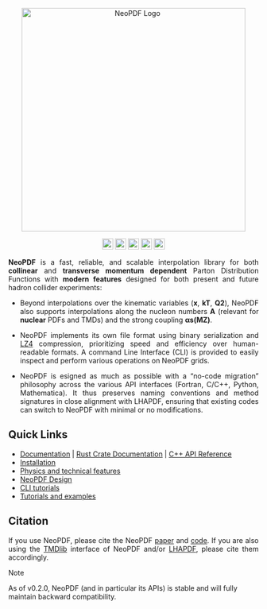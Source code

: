 <p align="center">
  <img src="https://github.com/Radonirinaunimi/neopdf/blob/master/logo/neopdf.svg" alt="NeoPDF Logo" width="450">
</p>
<div align="center">
    <a href="https://app.codecov.io/gh/Radonirinaunimi/neopdf/tree/master"><img
        alt="Codecov"
        src="https://img.shields.io/codecov/c/github/Radonirinaunimi/neopdf?style=for-the-badge&logo=codecov&logoColor=red&color=blue"
        height="22"
    /></a>
    <a href="https://gribnau.dev/cargo-msrv/"><img
        alt="MSRV"
        src="https://img.shields.io/crates/msrv/neopdf?style=for-the-badge&logo=rust&color=red"
        height="22"
    /></a>
    <a href="https://crates.io/crates/neopdf"><img
        alt="Crates.io"
        src="https://img.shields.io/crates/v/neopdf?style=for-the-badge&logo=rust&color=blue"
        height="22"
    /></a>
    <a href="https://pypi.org/project/neopdf-hep/"><img
        alt="PyPI - Version"
        src="https://img.shields.io/pypi/v/neopdf-hep?style=for-the-badge&logo=python&logoColor=yellow&color=%1d881d"
        height="22"
    /></a>
    <a href="https://github.com/qcdlab/neopdf?tab=GPL-3.0-1-ov-file"><img
        alt="GitHub License"
        src="https://img.shields.io/github/license/qcdlab/neopdf?style=for-the-badge&logo=gplv3&logoColor=red"
        height="22"
    /></a>
</div>

<p align="justify">
  <b>NeoPDF</b> is a fast, reliable, and scalable interpolation library for both <b>collinear</b>
  and <b>transverse momentum dependent</b> Parton Distribution Functions with <b>modern features</b>
  designed for both present and future hadron collider experiments:

  <ul>
    <li>
    <p align="justify">
      Beyond interpolations over the kinematic variables (<b>x</b>, <b>kT</b>, <b>Q2</b>), NeoPDF
      also supports interpolations along the nucleon numbers <b>A</b> (relevant for <b>nuclear</b> PDFs
      and TMDs) and the strong coupling <b>αs(MZ)</b>.
    </p>
    </li>
    <li>
    <p align="justify">
      NeoPDF implements its own file format using binary serialization and <a href="https://lz4.org/">LZ4</a>
      compression, prioritizing speed and efficiency over human-readable formats. A command Line
      Interface (CLI) is provided to easily inspect and perform various operations on NeoPDF grids.
    </p>
    </li>
    <li>
    <p align="justify">
      NeoPDF is esigned as much as possible with a “no-code migration” philosophy across the various API
      interfaces (Fortran, C/C++, Python, Mathematica). It thus preserves naming conventions and method
      signatures in close alignment with LHAPDF, ensuring that existing codes can switch to NeoPDF with
      minimal or no modifications.
    </p>
    </li>
  </ul>
</p>

## Quick Links

- [Documentation](https://qcdlab.github.io/neopdf/) | [Rust Crate Documentation](https://docs.rs/neopdf/0.1.1/neopdf/) | [C++ API Reference](https://neopdf.readthedocs.io/en/latest/)
- [Installation](https://qcdlab.github.io/neopdf/installation/)
- [Physics and technical features](https://qcdlab.github.io/neopdf/design-and-features/)
- [NeoPDF Design](https://qcdlab.github.io/neopdf/design/)
- [CLI tutorials](https://qcdlab.github.io/neopdf/cli-tutorials/)
- [Tutorials and examples](https://qcdlab.github.io/neopdf/examples/neopdf-pyapi/)

## Citation

<p align="justify">
  If you use NeoPDF, please cite the NeoPDF <a href="https://arxiv.org/abs/2510.05079">paper</a> and
  <a href="https://zenodo.org/records/17286770">code</a>. If you are also using the
  <a href="https://arxiv.org/abs/2103.09741">TMDlib</a> interface of NeoPDF and/or
  <a href="https://arxiv.org/abs/1412.7420">LHAPDF</a>, please cite them accordingly.
</p>

> [!NOTE]
> As of v0.2.0, NeoPDF (and in particular its APIs) is stable and will fully maintain backward compatibility.
